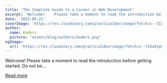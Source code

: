 ```yaml
---
title: 'The Complete Guide to a Career in Web Development'
excerpt: 'Welcome!    Please take a moment to read the introduction before getting started.   Do not be...'
date: '2022-09-21'
coverImage: 'https://res.cloudinary.com/practicaldev/image/fetch/s--tIXaXspQ--/c_imagga_scale,f_auto,fl_progressive,h_420,q_auto,w_1000/https://dev-to-uploads.s3.amazonaws.com/uploads/articles/xwze4a3eok76f6tfe8bw.png'
author:
  name: Koders
  picture: "assets/blog/authors/koders.png"
ogImage:
  url: 'https://res.cloudinary.com/practicaldev/image/fetch/s--tIXaXspQ--/c_imagga_scale,f_auto,fl_progressive,h_420,q_auto,w_1000/https://dev-to-uploads.s3.amazonaws.com/uploads/articles/xwze4a3eok76f6tfe8bw.png'
---
```


Welcome!    Please take a moment to read the introduction before getting started.   Do not be...

[Read more](https://dev.to/alexeagleson/the-complete-beginners-guide-to-a-career-in-web-development-3fbl)
